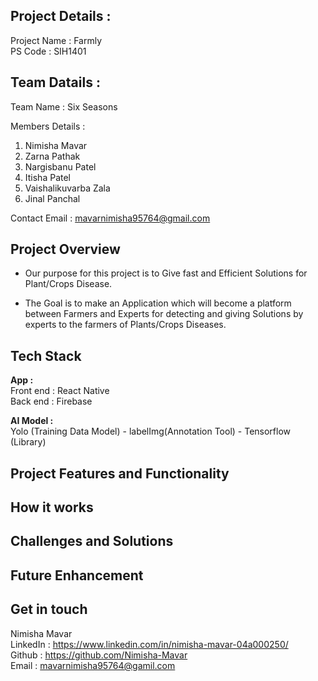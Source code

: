 ## Project Details :
Project Name : Farmly</br>
PS Code : SIH1401

## Team Datails :
Team Name : Six Seasons</br>

Members Details :<br>
1. Nimisha Mavar
2. Zarna Pathak
3. Nargisbanu Patel
4. Itisha Patel
5. Vaishalikuvarba Zala
6. Jinal Panchal

Contact Email : mavarnimisha95764@gmail.com

## Project Overview
  - Our purpose for this project is to Give fast and Efficient Solutions for Plant/Crops Disease.

  - The Goal is to make an Application which will become a platform between Farmers and Experts for detecting and giving Solutions by experts to the farmers of 
    Plants/Crops Diseases.

## Tech Stack
<b>App : </b></br>
Front end : React Native</br>
Back end : Firebase</br>

<b>AI Model :</b></br>
       Yolo (Training Data Model) 
          - labelImg(Annotation Tool)
          - Tensorflow (Library)

## Project Features and Functionality

## How it works

## Challenges and Solutions

## Future Enhancement

## Get in touch
Nimisha Mavar </br>
LinkedIn : https://www.linkedin.com/in/nimisha-mavar-04a000250/ </br>
Github : https://github.com/Nimisha-Mavar </br>
Email : mavarnimisha95764@gamil.com




